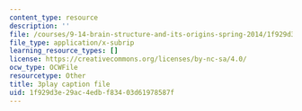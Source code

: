 ```yaml
---
content_type: resource
description: ''
file: /courses/9-14-brain-structure-and-its-origins-spring-2014/1f929d3e29ac4edbf83403d61978587f_555118.srt
file_type: application/x-subrip
learning_resource_types: []
license: https://creativecommons.org/licenses/by-nc-sa/4.0/
ocw_type: OCWFile
resourcetype: Other
title: 3play caption file
uid: 1f929d3e-29ac-4edb-f834-03d61978587f
---
```

